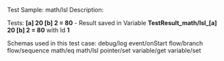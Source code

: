 Test Sample: math/lsl
Description: 

Tests:
	**[a] 20 [b] 2 = 80** - Result saved in Variable **TestResult_math/lsl_[a] 20 [b] 2 = 80** with Id **1**

Schemas used in this test case:
	debug/log
	event/onStart
	flow/branch
	flow/sequence
	math/eq
	math/lsl
	pointer/set
	variable/get
	variable/set
